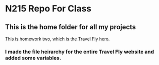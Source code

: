 # N215 Repo For Class

## This is the home folder for all my projects

[This is homework two, which is the Travel Fly hero.](https://rydeal.github.io/215-repo/homework/homeworkTwo/travelfly-hero/index.html)

### I made the file heirarchy for the entire Travel Fly website and added some variables.
